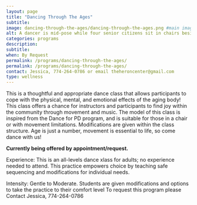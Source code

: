 ```yaml
---
layout: page
title: "Dancing Through The Ages"
subtitle: 
image: dancing-through-the-ages/dancing-through-the-ages.png #main image, can be a link or a file in assets/img/portfolio
alt: A dancer is mid-pose while four senior citizens sit in chairs beside her, watching
categories: programs
description:
subtitle:
when: By Request
permalink: /programs/dancing-through-the-ages/
permalink: /programs/dancing-through-the-ages/
contact: Jessica, 774-264-0786 or email theheroncenter@gmail.com
type: wellness
---
```


This is a thoughtful and appropriate dance class that allows participants to cope with the physical, mental, and emotional effects of the aging body! This class offers a chance for instructors and participants to find joy within the community through movement and music.  The model of this class is inspired from the Dance for PD program, and is suitable for those in a chair or with movement limitations. Modifications are given within the class structure. Age is just a number, movement is essential to life, so come dance with us!

**Currently being offered by appointment/request.** 

Experience: This is an all-levels dance xlass for adults; no experience needed to attend. This practice empowers choice by teaching safe sequencing and modifications for individual needs.

Intensity: Gentle to Moderate. Students are given modifications and options to take the practice to their comfort level  To request this program please Contact Jessica, 774-264-0786